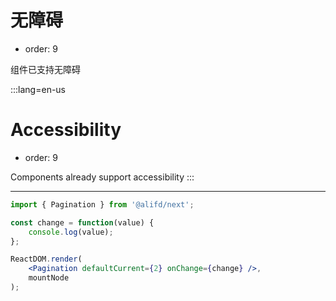 # 无障碍

- order: 9

组件已支持无障碍

:::lang=en-us
# Accessibility

- order: 9

Components already support accessibility
:::

---

````jsx
import { Pagination } from '@alifd/next';

const change = function(value) {
    console.log(value);
};

ReactDOM.render(
    <Pagination defaultCurrent={2} onChange={change} />,
    mountNode
);
````